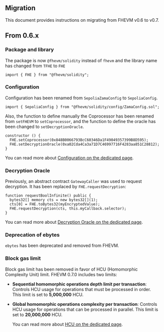 ## Migration
This document provides instructions on migrating from FHEVM v0.6 to v0.7.
## From 0.6.x

### Package and library

The package is now `@fhevm/solidity` instead of `fhevm` and the library name has changed from `TFHE` to `FHE`

```solidity
import { FHE } from "@fhevm/solidity";
```

### Configuration

Configuration has been renamed from `SepoliaZamaConfig` to `SepoliaConfig`.

```solidity
import { SepoliaConfig } from "@fhevm/solidity/config/ZamaConfig.sol";
```

Also, the function to define manually the Coprocessor has been renamed from `setFHEVM` to `setCoprocessor`, and the
function to define the oracle has been changed to `setDecryptionOracle`.

```solidity
constructor () {
  FHE.setCoprocessor(0x848B0066793BcC60346Da1F49049357399B8D595);
  FHE.setDecryptionOracle(0xa02Cda4Ca3a71D7C46997716F4283aa851C28812);
}
```

You can read more about [Configuration on the dedicated page](configure.md).

### Decryption Oracle

Previously, an abstract contract `GatewayCaller` was used to request decryption. It has been replaced by
`FHE.requestDecryption`:

```solidity
function requestBoolInfinite() public {
  bytes32[] memory cts = new bytes32[](1);
  cts[0] = FHE.toBytes32(myEncryptedValue);
  FHE.requestDecryption(cts, this.myCallback.selector);
}
```

You can read more about [Decryption Oracle on the dedicated page](decryption/oracle.md).

### Deprecation of ebytes

`ebytes` has been deprecated and removed from FHEVM.

### Block gas limit

Block gas limit has been removed in favor of HCU (Homomorphic Complexity Unit) limit. FHEVM 0.7.0 includes two limits:

- **Sequential homomorphic operations depth limit per transaction**: Controls HCU usage for operations that must be
  processed in order. This limit is set to **5,000,000** HCU.
- **Global homomorphic operations complexity per transaction**: Controls HCU usage for operations that can be processed
  in parallel. This limit is set to **20,000,000** HCU.

  You can read more about [HCU on the dedicated page](hcu.md).
